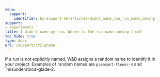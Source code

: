 ```yaml
---
menu:
  support:
    identifier: ko-support-kb-articles-didnt_name_run_run_name_coming
support:
- experiments
title: I didn't name my run. Where is the run name coming from?
toc_hide: true
type: docs
url: /support/:filename
---
```


If a run is not explicitly named, W&B assigns a random name to identify it in your project. Examples of random names are `pleasant-flower-4` and `misunderstood-glade-2.